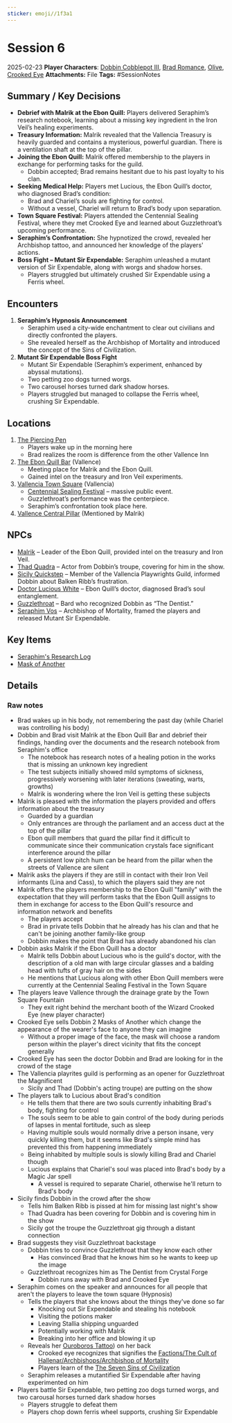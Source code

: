 ```yaml
---
sticker: emoji//1f3a1
---
```


# Session 6

2025-02-23
**Player Characters**:  [Dobbin Cobblepot III](players/dobbin-cobblepot-iii/dobbin-cobblepot-iii.md), [Brad Romance](players/brad-romance/brad-romance.md), [Olive](players/olive/images/olive.jpeg), [Crooked Eye](players/crooked-eye/crooked-eye.md)
**Attachments:** File
**Tags:** #SessionNotes

## Summary / Key Decisions

* **Debrief with Malrik at the Ebon Quill:** Players delivered Seraphim’s research notebook, learning about a missing key ingredient in the Iron Veil’s healing experiments.
* **Treasury Information:** Malrik revealed that the Vallencia Treasury is heavily guarded and contains a mysterious, powerful guardian. There is a ventilation shaft at the top of the pillar.
* **Joining the Ebon Quill:** Malrik offered membership to the players in exchange for performing tasks for the guild.
  * Dobbin accepted; Brad remains hesitant due to his past loyalty to his clan.
* **Seeking Medical Help:** Players met Lucious, the Ebon Quill’s doctor, who diagnosed Brad’s condition:
  * Brad and Chariel’s souls are fighting for control.
  * Without a vessel, Chariel will return to Brad’s body upon separation.
* **Town Square Festival:** Players attended the Centennial Sealing Festival, where they met Crooked Eye and learned about Guzzlethroat’s upcoming performance.
* **Seraphim’s Confrontation:** She hypnotized the crowd, revealed her Archbishop tattoo, and announced her knowledge of the players' actions.
* **Boss Fight – Mutant Sir Expendable:** Seraphim unleashed a mutant version of Sir Expendable, along with worgs and shadow horses.
  * Players struggled but ultimately crushed Sir Expendable using a Ferris wheel.

## Encounters

1. **Seraphim’s Hypnosis Announcement**
   * Seraphim used a city-wide enchantment to clear out civilians and directly confronted the players.
   * She revealed herself as the Archbishop of Mortality and introduced the concept of the Sins of Civilization.
1. **Mutant Sir Expendable Boss Fight**
   * Mutant Sir Expendable (Seraphim’s experiment, enhanced by abyssal mutations).
   * Two petting zoo dogs turned worgs.
   * Two carousel horses turned dark shadow horses.
   * Players struggled but managed to collapse the Ferris wheel, crushing Sir Expendable.

## Locations

1. [The Piercing Pen](places/kingdom-of-minthar/vallence/the-piercing-pen/the-piercing-pen.md)
   * Players wake up in the morning here
   * Brad realizes the room is difference from the other Vallence Inn
1. [The Ebon Quill Bar](places/kingdom-of-minthar/vallence/the-ebon-quill-bar/the-ebon-quill-bar.md) (Vallence)
   * Meeting place for Malrik and the Ebon Quill.
   * Gained intel on the treasury and Iron Veil experiments.
1. [Vallencia Town Square](places/kingdom-of-minthar/vallencia/vallencia-town-square/vallencia-town-square.md) (Vallencia)
   * [Centennial Sealing Festival](plotlines/history-of-vallencia/centennial-sealing-festival.md) – massive public event.
   * Guzzlethroat’s performance was the centerpiece.
   * Seraphim’s confrontation took place here.
1. [Vallence Central Pillar](places/kingdom-of-minthar/vallence/vallence-central-pillar/vallence-central-pillar.md) (Mentioned by Malrik)

## NPCs

* [Malrik](npcs/vallence-npcs/ebon-quill-npcs/malrik/malrik.md) – Leader of the Ebon Quill, provided intel on the treasury and Iron Veil.
* [Thad Quadra](npcs/vallencia-npcs/misc-vallencia-npcs/thad-quadra/thad-quadra.md) – Actor from Dobbin’s troupe, covering for him in the show.
* [Sicily Quickstep](npcs/vallencia-npcs/vallencia-core-npcs/sicily-quickstep/sicily-quickstep.md) – Member of the Vallencia Playwrights Guild, informed Dobbin about Balken Ribb’s frustration.
* [Doctor Lucious White](npcs/vallence-npcs/ebon-quill-npcs/doctor-lucious-white/doctor-lucious-white.md) – Ebon Quill’s doctor, diagnosed Brad’s soul entanglement.
* [Guzzlethroat](npcs/vallencia-npcs/vallencia-core-npcs/guzzlethroat-the-magnificent/guzzlethroat-the-magnificent.md) – Bard who recognized Dobbin as “The Dentist.”
* [Seraphim Vos](npcs/vallence-npcs/iron-veil-npcs/seraphim-vos/seraphim-vos.md) – Archbishop of Mortality, framed the players and released Mutant Sir Expendable.

## Key Items

* [Seraphim's Research Log](items/key-items/seraphims-research-log.md)
* [Mask of Another](items/armor-and-clothing/mask-of-another.md)

## Details

### Raw notes

* Brad wakes up in his body, not remembering the past day (while Chariel was controlling his body)
* Dobbin and Brad visit Malrik at the Ebon Quill Bar and debrief their findings, handing over the documents and the research notebook from Seraphim's office
  * The notebook has research notes of a healing potion in the works that is missing an unknown key ingredient
  * The test subjects initially showed mild symptoms of sickness, progressively worsening with later iterations (sweating, warts, growths)
  * Malrik is wondering where the Iron Veil is getting these subjects
* Malrik is pleased with the information the players provided and offers information about the treasury
  * Guarded by a guardian
  * Only entrances are through the parliament and an access duct at the top of the pillar
  * Ebon quill members that guard the pillar find it difficult to communicate since their communication crystals face significant interference around the pillar
  * A persistent low pitch hum can be heard from the pillar when the streets of Vallence are silent
* Malrik asks the players if they are still in contact with their Iron Veil informants (Lina and Cass), to which the players said they are not
* Malrik offers the players membership to the Ebon Quill "family" with the expectation that they will perform tasks that the Ebon Quill assigns to them in exchange for access to the Ebon Quill's resource and information network and benefits
  * The players accept
  * Brad in private tells Dobbin that he already has his clan and that he can't be joining another family-like group
  * Dobbin makes the point that Brad has already abandoned his clan
* Dobbin asks Malrik if the Ebon Quill has a doctor
  * Malrik tells Dobbin about Lucious who is the guild's doctor, with the description of a old man with large circular glasses and a balding head with tufts of gray hair on the sides
  * He mentions that Lucious along with other Ebon Quill members were currently at the Centennial Sealing Festival in the Town Square
* The players leave Vallence through the drainage grate by the Town Square Fountain
  * They exit right behind the merchant booth of the Wizard Crooked Eye (new player character)
* Crooked Eye sells Dobbin 2 Masks of Another which change the appearance of the wearer's face to anyone they can imagine
  * Without a proper image of the face, the mask will choose a random person within the player's direct vicinity that fits the concept generally
* Crooked Eye has seen the doctor Dobbin and Brad are looking for in the crowd of the stage
* The Vallencia playrites guild is performing as an opener for Guzzlethroat the Magnificent
  * Sicily and Thad (Dobbin's acting troupe) are putting on the show
* The players talk to Lucious about Brad's condition
  * He tells them that there are two souls currently inhabiting Brad's body, fighting for control
  * The souls seem to be able to gain control of the body during periods of lapses in mental fortitude, such as sleep
  * Having multiple souls would normally drive a person insane, very quickly killing them, but it seems like Brad's simple mind has prevented this from happening immediately
  * Being inhabited by multiple souls is slowly killing Brad and Chariel though
  * Lucious explains that Chariel's soul was placed into Brad's body by a Magic Jar spell
    * A vessel is required to separate Chariel, otherwise he'll return to Brad's body
* Sicily finds Dobbin in the crowd after the show
  * Tells him Balken Ribb is pissed at him for missing last night's show
  * Thad Quadra has been covering for Dobbin and is covering him in the show
  * Sicily got the troupe the Guzzlethroat gig through a distant connection
* Brad suggests they visit Guzzlethroat backstage
  * Dobbin tries to convince Guzzlethroat that they know each other
    * Has convinced Brad that he knows him so he wants to keep up the image
  * Guzzlethroat recognizes him as The Dentist from Crystal Forge
    * Dobbin runs away with Brad and Crooked Eye
* Seraphim comes on the speaker and announces for all people that aren't the players to leave the town square (Hypnosis)
  * Tells the players that she knows about the things they've done so far
    * Knocking out Sir Expendable and stealing his notebook
    * Visiting the potions maker
    * Leaving Stallia shipping unguarded
    * Potentially working with Malrik
    * Breaking into her office and blowing it up
  * Reveals her [Ouroboros Tattoo](factions/the-cult-of-hallenar/archbishop-marks/ouroboros-tattoo.md)) on her back
    * Crooked eye recognizes that signifies the [Factions/The Cult of Hallenar/Archbishops/Archbishop of Mortality](factions/the-cult-of-hallenar/archbishops/archbishop-of-mortality.md)
    * Players learn of the [The Seven Sins of Civilization](factions/the-cult-of-hallenar/the-seven-sins-of-civilization/the-seven-sins-of-civilization.md)
  * Seraphim releases a mutantified Sir Expendable after having experimented on him
* Players battle Sir Expendable, two petting zoo dogs turned worgs, and two carousal horses turned dark shadow horses
  * Players struggle to defeat them
  * Players chop down ferris wheel supports, crushing Sir Expendable
